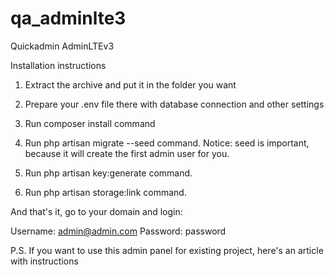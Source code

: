 # qa_adminlte3
Quickadmin AdminLTEv3

Installation instructions

1. Extract the archive and put it in the folder you want

2. Prepare your .env file there with database connection and other settings

3. Run composer install command

4. Run php artisan migrate --seed command.
Notice: seed is important, because it will create the first admin user for you.

5. Run php artisan key:generate command.

6. Run php artisan storage:link command.

And that's it, go to your domain and login:

Username: 	admin@admin.com
Password: 	password

P.S. If you want to use this admin panel for existing project, here's an article with instructions
